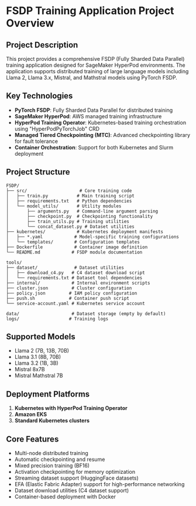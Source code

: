 # FSDP Training Application Project Overview

## Project Description

This project provides a comprehensive FSDP (Fully Sharded Data Parallel) training application designed for SageMaker HyperPod environments. The application supports distributed training of large language models including Llama 2, Llama 3.x, Mistral, and Mathstral models using PyTorch FSDP.

## Key Technologies

- **PyTorch FSDP**: Fully Sharded Data Parallel for distributed training
- **SageMaker HyperPod**: AWS managed training infrastructure
- **HyperPod Training Operator**: Kubernetes-based training orchestration using "HyperPodPyTorchJob" CRD
- **Managed Tiered Checkpointing (MTC)**: Advanced checkpointing library for fault tolerance
- **Container Orchestration**: Support for both Kubernetes and Slurm deployment

## Project Structure

```
FSDP/
├── src/                    # Core training code
│   ├── train.py           # Main training script
│   ├── requirements.txt   # Python dependencies
│   └── model_utils/       # Utility modules
│       ├── arguments.py   # Command-line argument parsing
│       ├── checkpoint.py  # Checkpointing functionality
│       ├── train_utils.py # Training utilities
│       └── concat_dataset.py # Dataset utilities
├── kubernetes/            # Kubernetes deployment manifests
│   ├── *.yaml            # Model-specific training configurations
│   └── templates/        # Configuration templates
├── Dockerfile            # Container image definition
└── README.md            # FSDP module documentation

tools/
├── dataset/              # Dataset utilities
│   ├── download_c4.py   # C4 dataset download script
│   └── requirements.txt # Dataset tool dependencies
├── internal/            # Internal environment scripts
├── cluster.json         # Cluster configuration
├── policy.json         # IAM policy configuration
├── push.sh             # Container push script
└── service-account.yaml # Kubernetes service account

data/                    # Dataset storage (empty by default)
logs/                   # Training logs
```

## Supported Models

- Llama 2 (7B, 13B, 70B)
- Llama 3.1 (8B, 70B) 
- Llama 3.2 (1B, 3B)
- Mistral 8x7B
- Mistral Mathstral 7B

## Deployment Platforms

1. **Kubernetes with HyperPod Training Operator**
2. **Amazon EKS**
3. **Standard Kubernetes clusters**

## Core Features

- Multi-node distributed training
- Automatic checkpointing and resume
- Mixed precision training (BF16)
- Activation checkpointing for memory optimization
- Streaming dataset support (HuggingFace datasets)
- EFA (Elastic Fabric Adapter) support for high-performance networking
- Dataset download utilities (C4 dataset support)
- Container-based deployment with Docker
